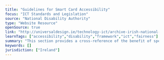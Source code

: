 ```yaml
---
title: "Guidelines for Smart Card Accessibility"
focus: "ICT Standards and Legislation"
source: "National Disability Authority"
type: "Website Resource"
openSource: true
link: "http://universaldesign.ie/technology-ict/archive-irish-national-it-accessibility-guidelines/smart-cards/guidelines-for-smart-card-accessibility/"
learnTags: ["accessibility","disability","framework","ict","fairness"]
summary: "This section provides a cross-reference of the benefit of specific accessibility features for particular user groups."
keywords: []
jurisdiction: ["Ireland"]
---
```

